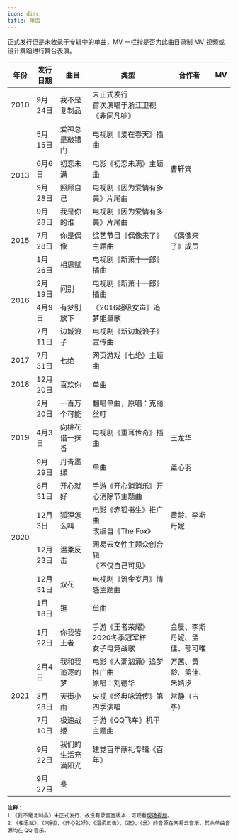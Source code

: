 ```yaml
---
icon: disc
title: 单曲
---
```


正式发行但是未收录于专辑中的单曲，MV 一栏指是否为此曲目录制 MV 视频或设计舞蹈进行舞台表演。

<table>
<thead>
<tr>
    <th>年份</th>
    <th>发行日期</th>
    <th>曲目</th>
    <th style="width:35%">类型</th>
    <th style="width:20%">合作者</th>
    <th>MV</th>
</tr>
</thead>
<tbody>
<tr>
    <td>2010</td>
    <td>9月24日</td>
    <td>我不是复制品</td>
    <td>未正式发行<br/>首次演唱于浙江卫视《非同凡响》</td>
    <td></td>
    <td></td>
</tr>
<tr>
    <td rowspan="4">2013</td>
    <td>5月15日</td>
    <td>爱神总是敲错门</td>
    <td>电视剧《爱在春天》插曲</td>
    <td></td>
    <td></td>
</tr>
<tr>
    <td>6月6日</td>
    <td>初恋未满</td>
    <td>电影《初恋未满》主题曲</td>
    <td>曹轩宾</td>
    <td class="yes"></td>
</tr>
<tr>
    <td>9月28日</td>
    <td>照顾自己</td>
    <td>电视剧《因为爱情有多美》片尾曲</td>
    <td></td>
    <td class="yes"></td>
</tr>
<tr>
    <td>9月28日</td>
    <td>我是你的谁</td>
    <td>电视剧《因为爱情有多美》片尾曲</td>
    <td></td>
    <td class="yes"></td>
</tr>
<tr>
    <td>2015</td>
    <td>7月28日</td>
    <td>你是偶像</td>
    <td>综艺节目《偶像来了》主题曲</td>
    <td>《偶像来了》成员</td>
    <td class="yes"></td>
</tr>
<tr>
    <td rowspan="4">2016</td>
    <td>1月26日</td>
    <td>相思赋</td>
    <td>电视剧《新萧十一郎》插曲</td>
    <td></td>
    <td></td>
</tr>
<tr>
    <td>2月19日</td>
    <td>问别</td>
    <td>电视剧《新萧十一郎》插曲</td>
    <td></td>
    <td></td>
</tr>
<tr>
    <td>4月9日</td>
    <td>有梦别放下</td>
    <td>《2016超级女声》追梦能量歌</td>
    <td></td>
    <td class="yes"></td>
</tr>
<tr>
    <td>7月11日</td>
    <td>边城浪子</td>
    <td>电视剧《新边城浪子》宣传曲</td>
    <td></td>
    <td></td>
</tr>
<tr>
    <td>2017</td>
    <td>7月31日</td>
    <td>七绝</td>
    <td>网页游戏《七绝》主题曲</td>
    <td></td>
    <td></td>
</tr>
<tr>
    <td>2018</td>
    <td>12月20日</td>
    <td>喜欢你</td>
    <td>单曲</td>
    <td></td>
    <td></td>
</tr>
<tr>
    <td rowspan="3">2019</td>
    <td>2月20日</td>
    <td>一百万个可能</td>
    <td>翻唱单曲，原唱：克丽丝叮</td>
    <td></td>
    <td></td>
</tr>
<tr>
    <td>4月3日</td>
    <td>向桃花借一抹香</td>
    <td>电视剧《重耳传奇》插曲</td>
    <td>王龙华</td>
    <td></td>
</tr>
<tr>
    <td>9月29日</td>
    <td>丹青墨绿</td>
    <td>单曲</td>
    <td>蓝心羽</td>
    <td></td>
</tr>
<tr>
    <td rowspan="4">2020</td>
    <td>8月31日</td>
    <td>开心就好</td>
    <td>手游《开心消消乐》开心消除节主题曲</td>
    <td></td>
    <td class="yes"></td>
</tr>
<tr>
    <td>12月3日</td>
    <td>狐狸怎么叫</td>
    <td>电影《赤狐书生》推广曲<br/>改编自《The Fox》</td>
    <td>黄龄、李斯丹妮</td>
    <td class="yes"></td>
</tr>
<tr>
    <td>12月23日</td>
    <td>温柔反击</td>
    <td>网易云女性主题众创合辑<br/>《不仅自己可见》</td>
    <td></td>
    <td class="yes"></td>
</tr>
<tr>
    <td>12月31日</td>
    <td>双花</td>
    <td>电视剧《流金岁月》情感主题曲</td>
    <td></td>
    <td></td>
</tr>
<tr>
    <td rowspan="7">2021</td>
    <td>1月18日</td>
    <td>逛</td>
    <td>单曲</td>
    <td></td>
    <td></td>
</tr>
<tr>
    <td>1月22日</td>
    <td>你我皆王者</td>
    <td>手游《王者荣耀》2020冬季冠军杯<br/>女子电竞战歌</td>
    <td>金晨、李斯丹妮、孟佳、郁可唯</td>
    <td class="yes"></td>
</tr>
<tr>
    <td>2月4日</td>
    <td>我和我追逐的梦</td>
    <td>电影《人潮汹涌》追梦推广曲<br/>原唱：刘德华</td>
    <td>万茜、黄龄、孟佳、朱婧汐</td>
    <td class="yes"></td>
</tr>
<tr>
    <td>3月28日</td>
    <td>天街小雨</td>
    <td>央视《经典咏流传》第四季演唱</td>
    <td>常静（古筝）</td>
    <td></td>
</tr>
<tr>
    <td>7月10日</td>
    <td>极速战姬</td>
    <td>手游《QQ飞车》机甲主题曲</td>
    <td></td>
    <td class="yes"></td>
</tr>
<tr>
    <td>9月22日</td>
    <td>我们的生活充满阳光</td>
    <td>建党百年献礼专辑《百年》</td>
    <td></td>
    <td class="yes"></td>
</tr>
<tr>
    <td>9月27日</td>
    <td>瓮</td>
    <td></td>
    <td></td>
    <td></td>
</tr>
</tbody>
</table>

<small>
<b>注释：</b><br/>
1. 《我不是复制品》未正式发行，故没有录音室版本，可观看<a href="https://v.youku.com/v_show/id_XMjY1MDI0OTAw" target="_blank" rel="noopener noreferrer">现场视频</a>。<br/>
2. 《相思赋》、《问别》、《开心就好》、《温柔反击》、《逛》、《瓮》的音源在网易云音乐，其余单曲音源均在 QQ 音乐。
</small>
